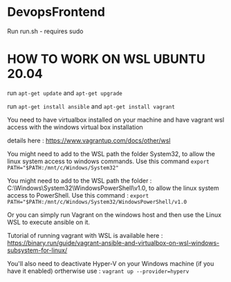 # DevopsFrontend

Run run.sh - requires sudo

# HOW TO WORK ON WSL UBUNTU 20.04

run `apt-get update` and `apt-get upgrade`

run `apt-get install ansible` and `apt-get install vagrant`

You need to have virtualbox installed on your machine and have vagrant wsl access with the windows virtual box installation

details here : https://www.vagrantup.com/docs/other/wsl



You might need to add to the WSL path the folder System32, to allow the linux system access to windows commands. Use this command `export PATH="$PATH:/mnt/c/Windows/System32"`

You might need to add to the WSL path the folder : C:\Windows\System32\WindowsPowerShell\v1.0, to allow the linux system access to PowerShell. Use this command : `export PATH="$PATH:/mnt/c/Windows/System32/WindowsPowerShell/v1.0`

Or you can simply run Vagrant on the windows host and then use the Linux WSL to execute ansible on it.

Tutorial of running vagrant with WSL is available here : https://binary.run/guide/vagrant-ansible-and-virtualbox-on-wsl-windows-subsystem-for-linux/

You'll also need to deactivate Hyper-V on your Windows machine (if you have it enabled) ortherwise use : `vagrant up --provider=hyperv`